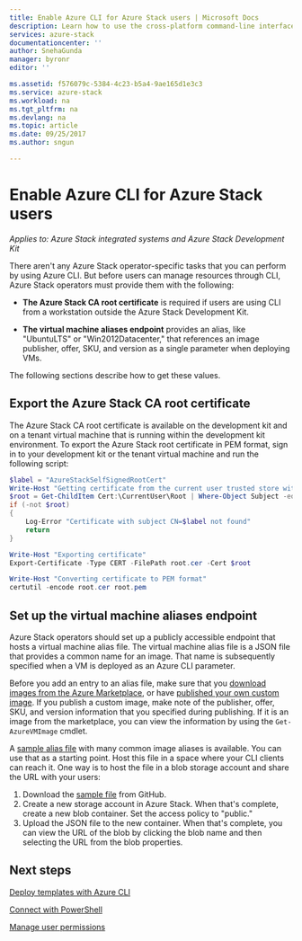 ```yaml
---
title: Enable Azure CLI for Azure Stack users | Microsoft Docs
description: Learn how to use the cross-platform command-line interface (CLI) to manage and deploy resources on Azure Stack
services: azure-stack
documentationcenter: ''
author: SnehaGunda
manager: byronr
editor: ''

ms.assetid: f576079c-5384-4c23-b5a4-9ae165d1e3c3
ms.service: azure-stack
ms.workload: na
ms.tgt_pltfrm: na
ms.devlang: na
ms.topic: article
ms.date: 09/25/2017
ms.author: sngun

---
```

# Enable Azure CLI for Azure Stack users

*Applies to: Azure Stack integrated systems and Azure Stack Development Kit*

There aren't any Azure Stack operator-specific tasks that you can perform by using Azure CLI. But before users can manage resources through CLI, Azure Stack operators must provide them with the following:

* **The Azure Stack CA root certificate** is required if users are using CLI from a workstation outside the Azure Stack Development Kit.  

* **The virtual machine aliases endpoint** provides an alias, like "UbuntuLTS" or "Win2012Datacenter," that references an image publisher, offer, SKU, and version as a single parameter when deploying VMs.  

The following sections describe how to get these values.

## Export the Azure Stack CA root certificate

The Azure Stack CA root certificate is available on the development kit and on a tenant virtual machine that is running within the development kit environment. To export the Azure Stack root certificate in PEM format, sign in to your development kit or the tenant virtual machine and run the following script:

```powershell
$label = "AzureStackSelfSignedRootCert"
Write-Host "Getting certificate from the current user trusted store with subject CN=$label"
$root = Get-ChildItem Cert:\CurrentUser\Root | Where-Object Subject -eq "CN=$label" | select -First 1
if (-not $root)
{
    Log-Error "Certificate with subject CN=$label not found"
    return
}

Write-Host "Exporting certificate"
Export-Certificate -Type CERT -FilePath root.cer -Cert $root

Write-Host "Converting certificate to PEM format"
certutil -encode root.cer root.pem
```

## Set up the virtual machine aliases endpoint

Azure Stack operators should set up a publicly accessible endpoint that hosts a virtual machine alias file. The virtual machine alias file is a JSON file that provides a common name for an image. That name is subsequently specified when a VM is deployed as an Azure CLI parameter.  

Before you add an entry to an alias file, make sure that you [download images from the Azure Marketplace](azure-stack-download-azure-marketplace-item.md), or have [published your own custom image](azure-stack-add-vm-image.md). If you publish a custom image, make note of the publisher, offer, SKU, and version information that you specified during publishing. If it is an image from the marketplace, you can view the information by using the ```Get-AzureVMImage``` cmdlet.  
   
A [sample alias file](https://raw.githubusercontent.com/Azure/azure-rest-api-specs/master/arm-compute/quickstart-templates/aliases.json) with many common image aliases is available. You can use that as a starting point. Host this file in a space where your CLI clients can reach it. One way is to host the file in a blob storage account and share the URL with your users:

1. Download the [sample file](https://raw.githubusercontent.com/Azure/azure-rest-api-specs/master/arm-compute/quickstart-templates/aliases.json) from GitHub.
2. Create a new storage account in Azure Stack. When that's complete, create a new blob container. Set the access policy to "public."  
3. Upload the JSON file to the new container. When that's complete, you can view the URL of the blob by clicking the blob name and then selecting the URL from the blob properties.


## Next steps

[Deploy templates with Azure CLI](azure-stack-deploy-template-command-line.md)

[Connect with PowerShell](azure-stack-connect-powershell.md)

[Manage user permissions](azure-stack-manage-permissions.md)

